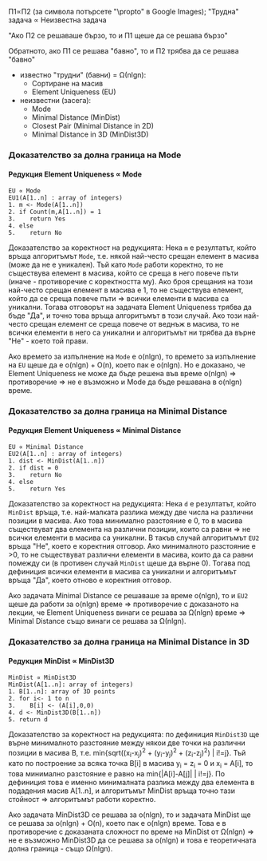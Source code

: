 П1∝П2 (за символа потърсете "\propto" в Google Images);
"Трудна" задача ∝ Неизвестна задача

"Ако П2 се решаваше бързо, то и П1 щеше да се решава бързо"

Обратното, ако П1 се решава "бавно", то и П2 трябва да се решава "бавно"

- известно "трудни" (бавни) = Ω(nlgn):
  - Сортиране на масив
  - Element Uniqueness (EU)
- неизвестни (засега):
  - Mode
  - Minimal Distance (MinDist)
  - Closest Pair (Minimal Distance in 2D)
  - Minimal Distance in 3D (MinDist3D)


### Доказателство за долна граница на Mode
#### Редукция Element Uniqueness ∝ Mode
```
EU ∝ Mode
EU1(A[1..n] : array of integers)
1. m <- Mode(A[1..n])
2. if Count(m,A[1..n]) = 1
3.    return Yes
4. else
5.    return No
```
Доказателство за коректност на редукцията: Нека `m` е резултатът, който връща алгоритъмът `Mode`, т.е. някой най-често срещан елемент в масива (може да не е уникален). Тъй като `Mode` работи коректно, то не съществува елемент в масива, който се среща в него повече пъти (иначе - противоречие с коректността му). Ако броя срещания на този най-често срещан елемент в масива е 1, то не съществува елемент, който да се среща повече пъти => всички елементи в масива са уникални. Тогава отговорът на задачата Element Uniqueness трябва да бъде "Да", и точно това връща алгоритъмът в този случай. Ако този най-често срещан елемент се среща повече от веднъж в масива, то не всички елементи в него са уникални и алгоритъмът ни трябва да върне "Не" - което той прави.

Ако времето за изпълнение на `Mode` е o(nlgn), то времето за изпълнение на `EU` щеше да е o(nlgn) + O(n), което пак е o(nlgn). Но е доказано, че Element Uniqueness не може да бъде решена във време o(nlgn) => противоречие => не е възможно и Mode да бъде решавана в o(nlgn) време.

### Доказателство за долна граница на Minimal Distance
#### Редукция Element Uniqueness ∝ Minimal Distance
```
EU ∝ Minimal Distance
EU2(A[1..n] : array of integers)
1. dist <- MinDist(A[1..n])
2. if dist = 0
3.    return No
4. else
5.    return Yes
```
Доказателство за коректност на редукцията: Нека `d` е резултатът, който `MinDist` връща, т.е. най-малката разлика между две числа на различни позиции в масива. Ако това минимално разстояние е 0, то в масива съществуват два елемента на различни позиции, които са равни => не всички елементи в масива са уникални. В такъв случай алгоритъмът `EU2` връща "Не", което е коректния отговор. Ако минималното разстояние е >0, то не съществуват различни елементи в масива, които да са равни помежду си (в противен случай `MinDist` щеше да върне 0). Тогава под дефиниция всички елементи в масива са уникални и алгоритъмът връща "Да", което отново е коректния отговор.

Ако задачата Minimal Distance се решаваше за време o(nlgn), то и `EU2` щеше да работи за o(nlgn) време => противоречие с доказаното на лекции, че Element Uniqueness винаги се решава за Ω(nlgn) време => Minimal Distance също винаги се решава за Ω(nlgn).


### Доказателство за долна граница на Minimal Distance in 3D
#### Редукция MinDist ∝ MinDist3D
```
MinDist ∝ MinDist3D
MinDist(A[1..n]: array of integers)
1. B[1..n]: array of 3D points
2. for i<- 1 to n
3.    B[i] <- (A[i],0,0)
4. d <- MinDist3D(B[1..n])
5. return d
```
Доказателство за коректност на редукцията: по дефиниция `MinDist3D` ще върне минималното разстояние между някои две точки на различни позиции в масива B, т.е. min{sqrt((x<sub>i</sub>-x<sub>j</sub>)<sup>2</sup> + (y<sub>i</sub>-y<sub>j</sub>)<sup>2</sup> + (z<sub>i</sub>-z<sub>j</sub>)<sup>2</sup>) | i!=j}. Тъй като по построение за всяка точка B[i] в масива y<sub>i</sub> = z<sub>i</sub> = 0 и x<sub>i</sub> = A[i], то това минимално разстояние е равно на min{|A[i]-A[j]| | i!=j}. По дефиниция това е именно минималната разлика между два елемента в подадения масив A[1..n], и алгоритъмът MinDist връща точно тази стойност => алгоритъмът работи коректно.

Ако задачата MinDist3D се решава за o(nlgn), то и задачата MinDist ще се решава за o(nlgn) + O(n), което пак е o(nlgn) време. Това е в противоречие с доказаната сложност по време на MinDist от Ω(nlgn) => не е възможно MinDist3D да се решава за o(nlgn) и това е теоретичната долна граница - също Ω(nlgn).
